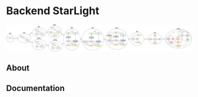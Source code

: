 # Backend StarLight

![Stage StarLight](https://github.com/KateySt/cofig/blob/main/TalentStages.drawio.jpg)

## About

## Documentation
